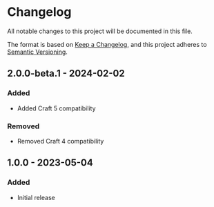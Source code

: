 # Changelog

All notable changes to this project will be documented in this file.

The format is based on [Keep a Changelog](https://keepachangelog.com/en/1.0.0/),
and this project adheres to [Semantic Versioning](https://semver.org/spec/v2.0.0.html).

## 2.0.0-beta.1 - 2024-02-02

### Added
- Added Craft 5 compatibility

### Removed
- Removed Craft 4 compatibility

## 1.0.0 - 2023-05-04

### Added
- Initial release
